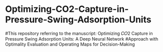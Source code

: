 # Optimizing-CO2-Capture-in-Pressure-Swing-Adsorption-Units

#This repository referring to the manuscript: Optimizing 𝐶𝑂2 Capture in Pressure Swing Adsorption Units: A Deep Neural Network
#Approach with Optimality Evaluation and Operating Maps for Decision-Making
